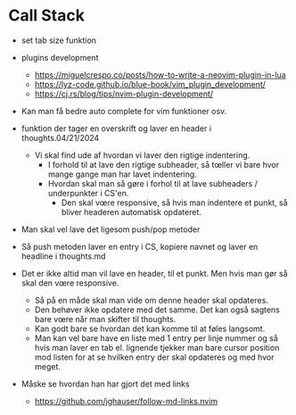 # Call Stack

- set tab size funktion
- plugins development
    - https://miguelcrespo.co/posts/how-to-write-a-neovim-plugin-in-lua
    - https://lyz-code.github.io/blue-book/vim_plugin_development/
    - https://cj.rs/blog/tips/nvim-plugin-development/
- Kan man få bedre auto complete for vim funktioner osv.
- funktion der tager en overskrift og laver en header i thoughts.04/21/2024
    - Vi skal find ude af hvordan vi laver den rigtige indentering.
        - I forhold til at lave den rigtige subheader, så tœller vi bare hvor mange gange man har lavet indentering.
        - Hvordan skal man så gøre i forhol til at lave subheaders / underpunkter i CS'en.
            - Den skal vœre responsive, så hvis man indentere et punkt, så bliver headeren automatisk opdateret.
- Man skal vel lave det ligesom push/pop metoder
- Så push metoden laver en entry i CS, kopiere navnet og laver en headline i thoughts.md

- Det er ikke altid man vil lave en header, til et punkt. Men hvis man gør så skal den vœre responsive.
    - Så på en måde skal man vide om denne header skal opdateres.
    - Den behøver ikke opdatere med det samme. Det kan også sagtens bare vœre når man skifter til thoughts.
    - Kan godt bare se hvordan det kan komme til at føles langsomt.
    - Man kan vel bare have en liste med 1 entry per linje nummer og så hvis man laver en tab el. lignende tjekker man bare cursor position mod listen for at se hvilken entry der skal opdateres og med hvor meget.

- Måske se hvordan han har gjort det med links
    - https://github.com/jghauser/follow-md-links.nvim




